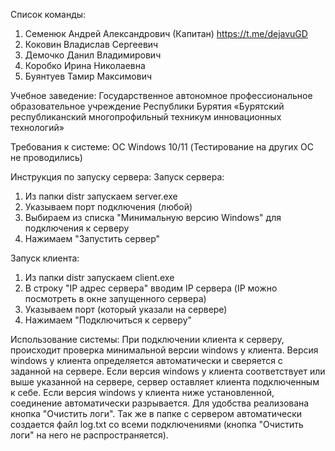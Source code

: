 Список команды:
1) Семенюк Андрей Александрович (Капитан) https://t.me/dejavuGD
2) Коковин Владислав Сергеевич
3) Демочко Данил Владимирович
4) Коробко Ирина Николаевна
5) Буянтуев Тамир Максимович

Учебное заведение:
Государственное автономное профессиональное образовательное учреждение Республики Бурятия «Бурятский республиканский многопрофильный техникум инновационных технологий»

Требования к системе:
ОС Windows 10/11
(Тестирование на других ОС не проводились)

Инструкция по запуску сервера:
Запуск сервера:
1. Из папки distr запускаем server.exe
2. Указываем порт подключения (любой)
3. Выбираем из списка "Минимальную версию Windows" для подключения к серверу
4. Нажимаем "Запустить сервер"

Запуск клиента:
1. Из папки distr запускаем client.exe
2. В строку "IP адрес сервера" вводим IP сервера (IP можно посмотреть в окне запущенного сервера)
3. Указываем порт (который указали на сервере)
4. Нажимаем "Подключиться к серверу"

Использование системы:
При подключении клиента к серверу, происходит проверка минимальной версии windows у клиента. Версия windows у клиента определяется автоматически и сверяется с заданной на сервере. Если версия windows у клиента соответствует или выше указанной на сервере, сервер оставляет клиента подключенным к себе. Если версия windows у клиента ниже установленной, соединение автоматически разрывается. Для удобства реализована кнопка "Очистить логи". Так же в папке с сервером автоматически создается файл log.txt со всеми подключениями (кнопка "Очистить логи" на него не распространяется).
